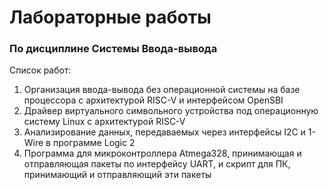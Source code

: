 # Лабораторные работы
### По дисциплине Системы Ввода-вывода

Список работ:

1. Организация ввода-вывода без операционной системы на базе процессора с архитектурой RISC-V и интерфейсом OpenSBI
2. Драйвер виртуального символьного устройства под операционную систему Linux с архитектурой RISC-V
3. Анализирование данных, передаваемых через интерфейсы I2C и 1-Wire в программе Logic 2
4. Программа для микроконтроллера Atmega328, принимающая и отправляющая пакеты по интерфейсу UART, и скрипт для ПК, принимающий и отправляющий эти пакеты
